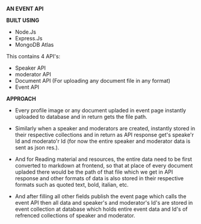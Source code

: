 **AN EVENT API**

**BUILT USING**
- Node.Js
- Express.Js
- MongoDB Atlas

This contains 4 API's:
- Speaker API
- moderator API
- Document API (For uploading any document file in any format)
- Event API

**APPROACH**
- Every profile image or any document upladed in event page instantly uploaded to database and in return gets the file path.

- Similarly when a speaker and moderators are created, instantly stored in their respective collections and in return as 
  API response get's speake'r Id and moderato'r Id (for now the entire speaker and moderator data is sent as json res.).
  
- And for Reading material and resources, the entire data need to be first converted to markdown at frontend, so that at place 
  of every document upladed there would be the path of that file which we get in API response and other formats of data is also 
  stored in their respective formats such as quoted text, bold, italian, etc.
  
- And after filling all other fields publish the event page which calls the event API then all data and speaker's and moderator's
  Id's are stored in event collection at database which holds entire event data and Id's of refrenced collections of speaker and moderator.
  
